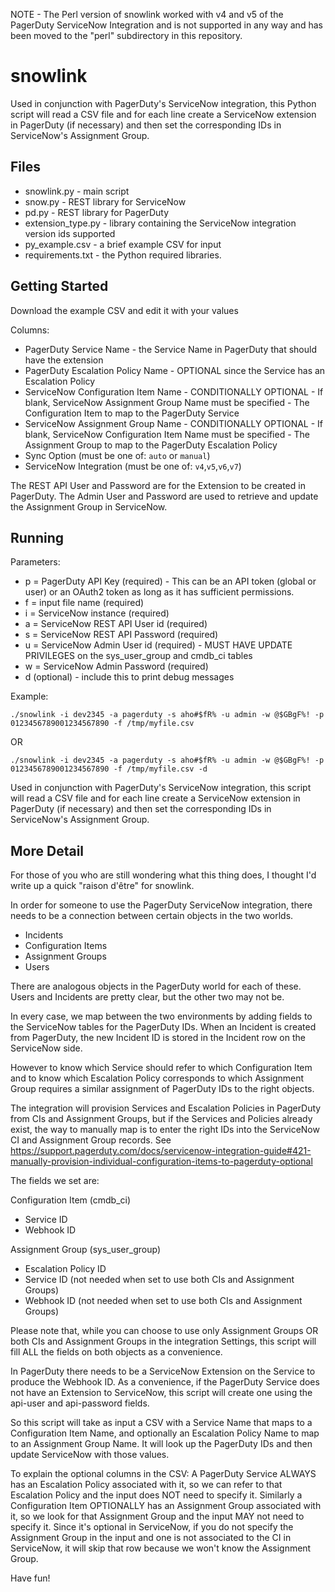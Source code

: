 NOTE - The Perl version of snowlink worked with v4 and v5 of the PagerDuty ServiceNow Integration and is not supported in any way and has been moved to the "perl" subdirectory in this repository.

# snowlink

Used in conjunction with PagerDuty's ServiceNow integration, this Python script will read a CSV file and for each line create a ServiceNow extension in PagerDuty (if necessary) and then set the corresponding IDs in ServiceNow's Assignment Group.

## Files
* snowlink.py - main script
* snow.py - REST library for ServiceNow
* pd.py - REST library for PagerDuty
* extension_type.py - library containing the ServiceNow integration version ids supported
* py_example.csv - a brief example CSV for input
* requirements.txt - the Python required libraries.  

## Getting Started

Download the example CSV and edit it with your values

Columns:
* PagerDuty Service Name - the Service Name in PagerDuty that should have the extension
* PagerDuty Escalation Policy Name - OPTIONAL since the Service has an Escalation Policy
* ServiceNow Configuration Item Name - CONDITIONALLY OPTIONAL - If blank, ServiceNow Assignment Group Name must be specified - The Configuration Item to map to the PagerDuty Service
* ServiceNow Assignment Group Name - CONDITIONALLY OPTIONAL - If blank, ServiceNow Configuration Item Name must be specified - The Assignment Group to map to the PagerDuty  Escalation Policy
* Sync Option (must be one of: `auto` or `manual`)
* ServiceNow Integration (must be one of: `v4`,`v5`,`v6`,`v7`)

The REST API User and Password are for the Extension to be created in PagerDuty.
The Admin User and Password are used to retrieve and update the Assignment Group in ServiceNow.

## Running

Parameters:
* p = PagerDuty API Key (required) - This can be an API token (global or user) or an OAuth2 token as long as it has sufficient permissions.
* f = input file name (required)
* i = ServiceNow instance (required)
* a = ServiceNow REST API User id (required)
* s = ServiceNow REST API Password (required)
* u = ServiceNow Admin User id  (required) - MUST HAVE UPDATE PRIVILEGES on the sys_user_group and cmdb_ci tables
* w = ServiceNow Admin Password (required)
* d (optional) - include this to print debug messages

Example:
```
./snowlink -i dev2345 -a pagerduty -s aho#$fR% -u admin -w @$GBgF%! -p 0123456789001234567890 -f /tmp/myfile.csv
```
OR
```
./snowlink -i dev2345 -a pagerduty -s aho#$fR% -u admin -w @$GBgF%! -p 0123456789001234567890 -f /tmp/myfile.csv -d
```
Used in conjunction with PagerDuty's ServiceNow integration, this script will read a CSV file and for each line create a ServiceNow extension in PagerDuty (if necessary) and then set the corresponding IDs in ServiceNow's Assignment Group.

## More Detail

For those of you who are still  wondering what this thing does, I thought I'd write up a quick "raison d'&#234;tre" for snowlink.

In order for someone to use the PagerDuty ServiceNow integration, there needs to be a connection between certain objects in the two worlds.
* Incidents
* Configuration Items
* Assignment Groups
* Users

There are analogous objects in the PagerDuty world for each of these.  Users and Incidents are pretty clear, but the other two may not be. 

In every case, we map between the two environments by adding fields to the ServiceNow tables for the PagerDuty IDs. When an Incident is created from PagerDuty, the new Incident ID is stored in the Incident row on the ServiceNow side.

However to know which Service should refer to which Configuration Item and to know which Escalation Policy corresponds to which Assignment Group requires a similar assignment of PagerDuty IDs to the right objects. 

The integration will provision Services and Escalation Policies in PagerDuty from CIs and Assignment Groups, but if the Services and Policies already exist, the way to manually map is to enter the right IDs into the ServiceNow CI and Assignment Group records. See https://support.pagerduty.com/docs/servicenow-integration-guide#421-manually-provision-individual-configuration-items-to-pagerduty-optional

The fields we set are:

Configuration Item (cmdb_ci)
* Service ID
* Webhook ID

Assignment Group (sys_user_group)
* Escalation Policy ID
* Service ID (not needed when set to use both CIs and Assignment Groups)
* Webhook ID (not needed when set to use both CIs and Assignment Groups)

Please note that, while you can choose to use only Assignment Groups OR both CIs and Assignment Groups in the integration Settings, this script will fill ALL the fields on both objects as a convenience. 

In PagerDuty there needs to be a ServiceNow Extension on the Service to produce the Webhook ID. As a convenience, if the PagerDuty Service does not have an Extension to ServiceNow, this script will create one using the api-user and api-password fields.

So this script will take as input a CSV with a Service Name that maps to a Configuration Item Name, and optionally an Escalation Policy Name to map to an Assignment Group Name. It will look up the PagerDuty IDs and then update ServiceNow with those values.

To explain the optional columns in the CSV: A PagerDuty Service ALWAYS has an Escalation Policy associated with it, so we can refer to that Escalation Policy and the input does NOT need to specify it. Similarly a Configuration Item OPTIONALLY has an Assignment Group associated with it, so we look for that Assignment Group and the input MAY not need to specify it. Since it's optional in ServiceNow, if you do not specify the Assignment Group in the input and one is not associated to the CI in ServiceNow, it will skip that row because we won't know the Assignment Group.

Have fun!




